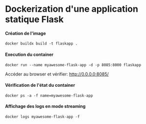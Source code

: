 # Dockerization d'une application statique Flask

#### Création de l'image

```
docker buildx build -t flaskapp .
```

#### Execution du container

```
docker run --name myawesome-flask-app -d -p 8085:8000 flaskapp
```

Accéder au browser et vérifier: http://0.0.0.0:8085/ 

#### Vérification de l'état du container

```
docker ps -a -f name=myawesome-flask-app
```

#### Affichage des logs en mode streaming

```
docker logs myawesome-flask-app -f
```

